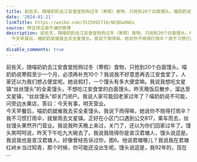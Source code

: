 ```yaml
---
title: 前些天，随喵奶奶去江安食堂抢购过冬（寒假）食物，只抢到20个白面馒头。喵奶奶说寒假至少一个月，必须再补充10个？我说我不好意思再去江安食堂了，人家还以为我...
date: '2024-01-21'
linkTitle: https://weibo.com/3515092710/NCQDwbNGs
source: 种豆得瓜谢不谦的微博
description: 前些天，随喵奶奶去江安食堂抢购过冬（寒假）食物，只抢到20个白面馒头。喵奶奶说寒假至少一个月，必须再补充10个？我说我不好意思再去江安食堂了，人家还以为我们想占便宜呢。她说假打，一个馒头有多大便宜嘛。我说我想吃文星镇“丝丝馒头”的全麦馒头，不想吃江安食堂的白面馒头。昨天晚饭后散步，溜达至文星镇，“丝丝馒头”却关门闭户。我说人家可能回老家过年了？喵奶奶说不可能，问旁边水果店，答曰：今天有事，明天营业。<br>
  今天早餐后，喵奶奶就催我去买全麦馒头。我说下雨得嘛，她说你不晓得打雨伞？我不习惯打雨伞，就冒雨去文星镇。正好在小区门口遇到公交817，乘车而去，丝丝馒头果然开门营业。我说我昨天晚上来过，关门了，还以为你们回家过年了。馒头笑呵呵说，昨天下午吃九大碗去了。我说我晓得你是宣汉君塘人，馒头说逗是。我说我也是宣汉君塘人，好像曾经告诉过你，图6。他说君塘哪儿？我说我在君塘红岭乡当过知青，那个时候，你可能还没出生呢。馒头说逗是，我92年的，现在
  ...
disable_comments: true
---
```

前些天，随喵奶奶去江安食堂抢购过冬（寒假）食物，只抢到20个白面馒头。喵奶奶说寒假至少一个月，必须再补充10个？我说我不好意思再去江安食堂了，人家还以为我们想占便宜呢。她说假打，一个馒头有多大便宜嘛。我说我想吃文星镇“丝丝馒头”的全麦馒头，不想吃江安食堂的白面馒头。昨天晚饭后散步，溜达至文星镇，“丝丝馒头”却关门闭户。我说人家可能回老家过年了？喵奶奶说不可能，问旁边水果店，答曰：今天有事，明天营业。<br> 今天早餐后，喵奶奶就催我去买全麦馒头。我说下雨得嘛，她说你不晓得打雨伞？我不习惯打雨伞，就冒雨去文星镇。正好在小区门口遇到公交817，乘车而去，丝丝馒头果然开门营业。我说我昨天晚上来过，关门了，还以为你们回家过年了。馒头笑呵呵说，昨天下午吃九大碗去了。我说我晓得你是宣汉君塘人，馒头说逗是。我说我也是宣汉君塘人，好像曾经告诉过你，图6。他说君塘哪儿？我说我在君塘红岭乡当过知青，那个时候，你可能还没出生呢。馒头说逗是，我92年的，现在 ...